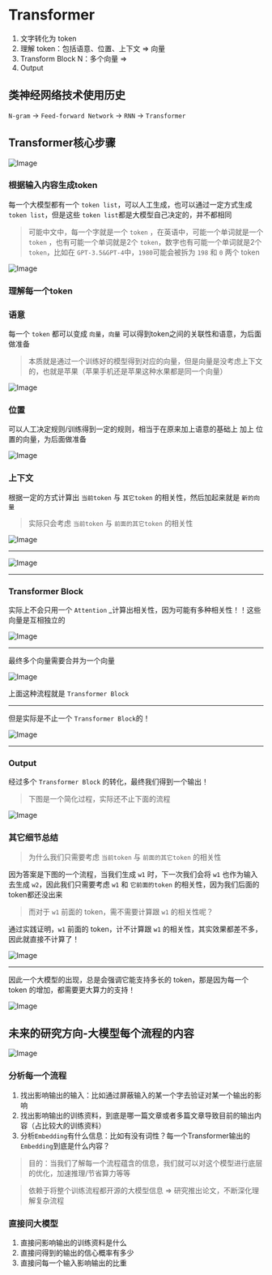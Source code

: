 # Transformer

1. 文字转化为 token
2. 理解 token：包括语意、位置、上下文 => 向量
3. Transform Block N：多个向量 =>
4. Output

## 类神经网络技术使用历史

`N-gram` -> `Feed-forward Network` -> `RNN` -> `Transformer`


## Transformer核心步骤

![Image](https://github.com/user-attachments/assets/b836b98b-2c5b-4d89-9921-d63e97a85de1)


### 根据输入内容生成token
每一个大模型都有一个 `token list`，可以人工生成，也可以通过一定方式生成 `token list`，但是这些  `token list`都是大模型自己决定的，并不都相同

> 可能中文中，每一个字就是一个 `token` ，在英语中，可能一个单词就是一个 `token` ，也有可能一个单词就是2个 `token`，数字也有可能一个单词就是2个 `token`，比如在 `GPT-3.5&GPT-4`中，`1980`可能会被拆为 `198` 和 `0` 两个 token

![Image](https://github.com/user-attachments/assets/3b62a8b2-b210-4d06-ba7c-55819a157cf1)


### 理解每一个token

### 语意

每一个 `token` 都可以变成 `向量`，`向量` 可以得到token之间的关联性和语意，为后面做准备

> 本质就是通过一个训练好的模型得到对应的向量，但是向量是没考虑上下文的，也就是苹果（苹果手机还是苹果这种水果都是同一个向量）

![Image](https://github.com/user-attachments/assets/7f1095a2-c5fe-421f-948e-9a27f507e321)


### 位置

可以人工决定规则/训练得到一定的规则，相当于在原来加上语意的基础上 加上 位置的向量，为后面做准备

![Image](https://github.com/user-attachments/assets/f99ceab2-49a0-4b20-9504-6680ae4545a4)

### 上下文

根据一定的方式计算出 `当前token` 与 `其它token` 的相关性，然后加起来就是 `新的向量`

> 实际只会考虑 `当前token` 与 `前面的其它token` 的相关性

![Image](https://github.com/user-attachments/assets/b842bbf9-c946-4fa0-b6fc-e337fa9b46fb)

-----

![Image](https://github.com/user-attachments/assets/2b2a2128-bb5b-4592-8789-bf0a45a08bcf)

------

### Transformer Block

实际上不会只用一个 `Attention` _计算出相关性，因为可能有多种相关性！！这些向量是互相独立的

![Image](https://github.com/user-attachments/assets/5dd1f7b2-c743-447c-aa13-8ba6502bfd69)

-----------

最终多个向量需要合并为一个向量

![Image](https://github.com/user-attachments/assets/85b9272b-2333-4408-9992-d6a10867e1bb)

上面这种流程就是 `Transformer Block`

-----------


但是实际是不止一个 `Transformer Block`的！

![Image](https://github.com/user-attachments/assets/e8123814-bfc5-4703-947d-490a9b79ee93)

-----------

### Output

经过多个 `Transformer Block` 的转化，最终我们得到一个输出！

> 下图是一个简化过程，实际还不止下面的流程

![Image](https://github.com/user-attachments/assets/ea79342e-f234-4181-bed3-4ed966bf0946)


### 其它细节总结

> 为什么我们只需要考虑 `当前token` 与 `前面的其它token` 的相关性

因为答案是下图的一个流程，当我们生成 `w1` 时，下一次我们会将  `w1` 也作为输入去生成 `w2`，因此我们只需要考虑 `w1` 和 `它前面的token` 的相关性，因为我们后面的token都还没出来

> 而对于 `w1` 前面的 token，需不需要计算跟 `w1` 的相关性呢？

通过实践证明，`w1` 前面的 token，计不计算跟 `w1` 的相关性，其实效果都差不多，因此就直接不计算了！

![Image](https://github.com/user-attachments/assets/c6d768b6-32cc-4e4d-b453-591189c94a1c)

-----------

因此一个大模型的出现，总是会强调它能支持多长的 token，那是因为每一个 token 的增加，都需要更大算力的支持！

![Image](https://github.com/user-attachments/assets/940e0898-0bcd-44e8-ae18-0ee2bd55b5b6)


## 未来的研究方向-大模型每个流程的内容

![Image](https://github.com/user-attachments/assets/f4debcf5-1109-46a1-acec-9a9f4f17d198)

### 分析每一个流程
1. 找出影响输出的输入：比如通过屏蔽输入的某一个字去验证对某一个输出的影响
2. 找出影响输出的训练资料，到底是哪一篇文章或者多篇文章导致目前的输出内容（占比较大的训练资料）
3. 分析`Embedding`有什么信息：比如有没有词性？每一个Transformer输出的`Embedding`到底是什么内容？

> 目的：当我们了解每一个流程蕴含的信息，我们就可以对这个模型进行底层的优化，加速推理/节省算力等等

> 依赖于将整个训练流程都开源的大模型信息 => 研究推出论文，不断深化理解复杂流程

### 直接问大模型

1. 直接问影响输出的训练资料是什么
2. 直接问得到的输出的信心概率有多少
3. 直接问每一个输入影响输出的比重

